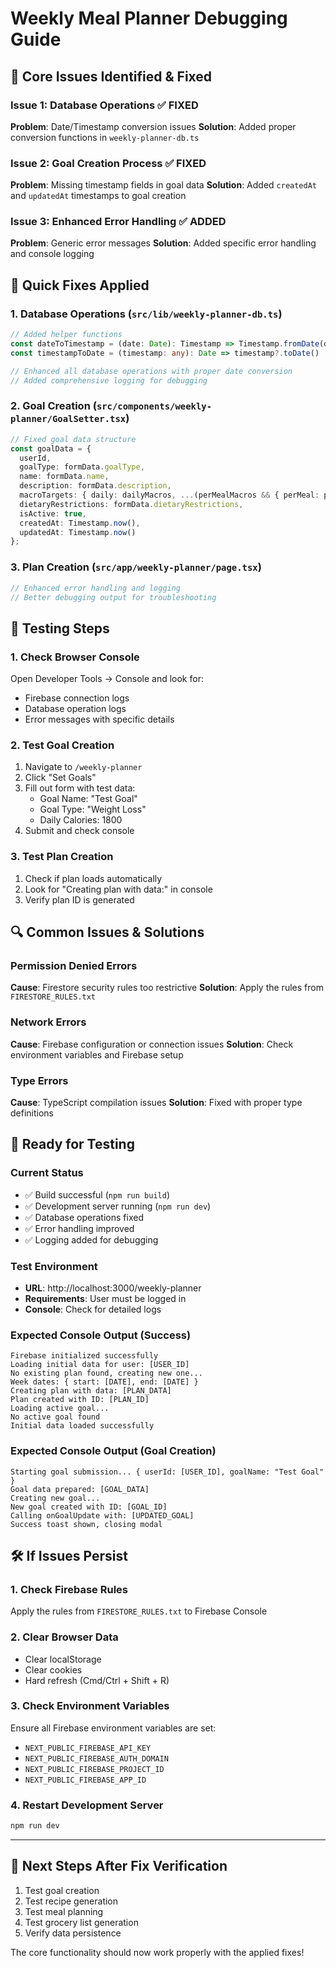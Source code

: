 # Weekly Meal Planner Debugging Guide

## 🚨 Core Issues Identified & Fixed

### Issue 1: Database Operations ✅ FIXED
**Problem**: Date/Timestamp conversion issues
**Solution**: Added proper conversion functions in `weekly-planner-db.ts`

### Issue 2: Goal Creation Process ✅ FIXED  
**Problem**: Missing timestamp fields in goal data
**Solution**: Added `createdAt` and `updatedAt` timestamps to goal creation

### Issue 3: Enhanced Error Handling ✅ ADDED
**Problem**: Generic error messages
**Solution**: Added specific error handling and console logging

## 🔧 Quick Fixes Applied

### 1. Database Operations (`src/lib/weekly-planner-db.ts`)
```typescript
// Added helper functions
const dateToTimestamp = (date: Date): Timestamp => Timestamp.fromDate(date);
const timestampToDate = (timestamp: any): Date => timestamp?.toDate() || new Date(timestamp);

// Enhanced all database operations with proper date conversion
// Added comprehensive logging for debugging
```

### 2. Goal Creation (`src/components/weekly-planner/GoalSetter.tsx`)
```typescript
// Fixed goal data structure
const goalData = {
  userId,
  goalType: formData.goalType,
  name: formData.name,
  description: formData.description,
  macroTargets: { daily: dailyMacros, ...(perMealMacros && { perMeal: perMealMacros }) },
  dietaryRestrictions: formData.dietaryRestrictions,
  isActive: true,
  createdAt: Timestamp.now(),
  updatedAt: Timestamp.now()
};
```

### 3. Plan Creation (`src/app/weekly-planner/page.tsx`)
```typescript
// Enhanced error handling and logging
// Better debugging output for troubleshooting
```

## 🧪 Testing Steps

### 1. Check Browser Console
Open Developer Tools → Console and look for:
- Firebase connection logs
- Database operation logs
- Error messages with specific details

### 2. Test Goal Creation
1. Navigate to `/weekly-planner`
2. Click "Set Goals" 
3. Fill out form with test data:
   - Goal Name: "Test Goal"
   - Goal Type: "Weight Loss"
   - Daily Calories: 1800
4. Submit and check console

### 3. Test Plan Creation
1. Check if plan loads automatically
2. Look for "Creating plan with data:" in console
3. Verify plan ID is generated

## 🔍 Common Issues & Solutions

### Permission Denied Errors
**Cause**: Firestore security rules too restrictive
**Solution**: Apply the rules from `FIRESTORE_RULES.txt`

### Network Errors
**Cause**: Firebase configuration or connection issues
**Solution**: Check environment variables and Firebase setup

### Type Errors
**Cause**: TypeScript compilation issues
**Solution**: Fixed with proper type definitions

## 🚀 Ready for Testing

### Current Status
- ✅ Build successful (`npm run build`)
- ✅ Development server running (`npm run dev`)
- ✅ Database operations fixed
- ✅ Error handling improved
- ✅ Logging added for debugging

### Test Environment
- **URL**: http://localhost:3000/weekly-planner
- **Requirements**: User must be logged in
- **Console**: Check for detailed logs

### Expected Console Output (Success)
```
Firebase initialized successfully
Loading initial data for user: [USER_ID]
No existing plan found, creating new one...
Week dates: { start: [DATE], end: [DATE] }
Creating plan with data: [PLAN_DATA]
Plan created with ID: [PLAN_ID]
Loading active goal...
No active goal found
Initial data loaded successfully
```

### Expected Console Output (Goal Creation)
```
Starting goal submission... { userId: [USER_ID], goalName: "Test Goal" }
Goal data prepared: [GOAL_DATA]
Creating new goal...
New goal created with ID: [GOAL_ID]
Calling onGoalUpdate with: [UPDATED_GOAL]
Success toast shown, closing modal
```

## 🛠️ If Issues Persist

### 1. Check Firebase Rules
Apply the rules from `FIRESTORE_RULES.txt` to Firebase Console

### 2. Clear Browser Data
- Clear localStorage
- Clear cookies
- Hard refresh (Cmd/Ctrl + Shift + R)

### 3. Check Environment Variables
Ensure all Firebase environment variables are set:
- `NEXT_PUBLIC_FIREBASE_API_KEY`
- `NEXT_PUBLIC_FIREBASE_AUTH_DOMAIN`  
- `NEXT_PUBLIC_FIREBASE_PROJECT_ID`
- `NEXT_PUBLIC_FIREBASE_APP_ID`

### 4. Restart Development Server
```bash
npm run dev
```

---

## 🎯 Next Steps After Fix Verification

1. Test goal creation
2. Test recipe generation  
3. Test meal planning
4. Test grocery list generation
5. Verify data persistence

The core functionality should now work properly with the applied fixes! 
